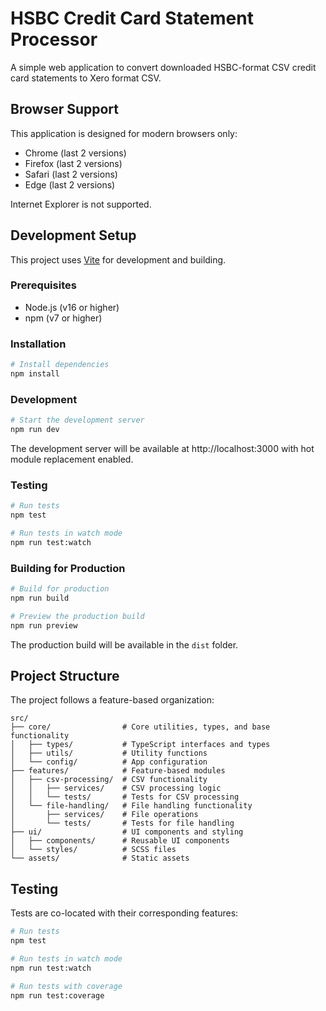 # HSBC Credit Card Statement Processor

A simple web application to convert downloaded HSBC-format CSV credit card statements to Xero format CSV.

## Browser Support

This application is designed for modern browsers only:
- Chrome (last 2 versions)
- Firefox (last 2 versions)
- Safari (last 2 versions)
- Edge (last 2 versions)

Internet Explorer is not supported.

## Development Setup

This project uses [Vite](https://vitejs.dev/) for development and building.

### Prerequisites

- Node.js (v16 or higher)
- npm (v7 or higher)

### Installation

```bash
# Install dependencies
npm install
```

### Development

```bash
# Start the development server
npm run dev
```

The development server will be available at http://localhost:3000 with hot module replacement enabled.

### Testing

```bash
# Run tests
npm test

# Run tests in watch mode
npm run test:watch
```

### Building for Production

```bash
# Build for production
npm run build

# Preview the production build
npm run preview
```

The production build will be available in the `dist` folder.

## Project Structure

The project follows a feature-based organization:

```
src/
├── core/                # Core utilities, types, and base functionality
│   ├── types/           # TypeScript interfaces and types
│   ├── utils/           # Utility functions
│   └── config/          # App configuration
├── features/            # Feature-based modules
│   ├── csv-processing/  # CSV functionality
│   │   ├── services/    # CSV processing logic
│   │   └── tests/       # Tests for CSV processing
│   └── file-handling/   # File handling functionality
│       ├── services/    # File operations
│       └── tests/       # Tests for file handling
├── ui/                  # UI components and styling
│   ├── components/      # Reusable UI components
│   └── styles/          # SCSS files
└── assets/              # Static assets
```

## Testing

Tests are co-located with their corresponding features:

```bash
# Run tests
npm test

# Run tests in watch mode
npm run test:watch

# Run tests with coverage
npm run test:coverage
```
